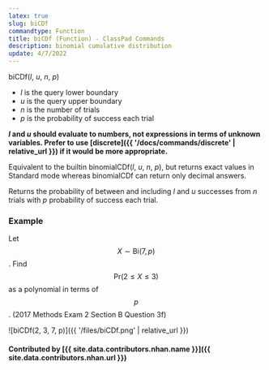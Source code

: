 ```yaml
---
latex: true
slug: biCDf
commandtype: Function
title: biCDf (Function) - ClassPad Commands
description: binomial cumulative distribution
update: 4/7/2022
---
```


biCDf(*l*, *u*, *n*, *p*)
- *l* is the query lower boundary
- *u* is the query upper boundary
- *n* is the number of trials
- *p* is the probability of success each trial

***l* and *u* should evaluate to numbers, not expressions in terms of unknown variables. Prefer to use [discrete]({{ '/docs/commands/discrete' | relative_url }}) if it would be more appropriate.**

Equivalent to the builtin binomialCDf(*l*, *u*, *n*, *p*), but returns exact values in Standard mode whereas binomialCDf can return only decimal answers.

Returns the probability of between and including *l* and *u* successes from *n* trials with *p* probability of success each trial.

### Example

Let $$ X \sim \mathrm{Bi}(7, p) $$. Find $$ \mathrm{Pr}(2 \leq X \leq 3) $$ as a polynomial in terms of $$ p $$. (2017 Methods Exam 2 Section B Question 3f)

![biCDf(2, 3, 7, p)]({{ '/files/biCDf.png' | relative_url }})

#### Contributed by [{{ site.data.contributors.nhan.name }}]({{ site.data.contributors.nhan.url }})